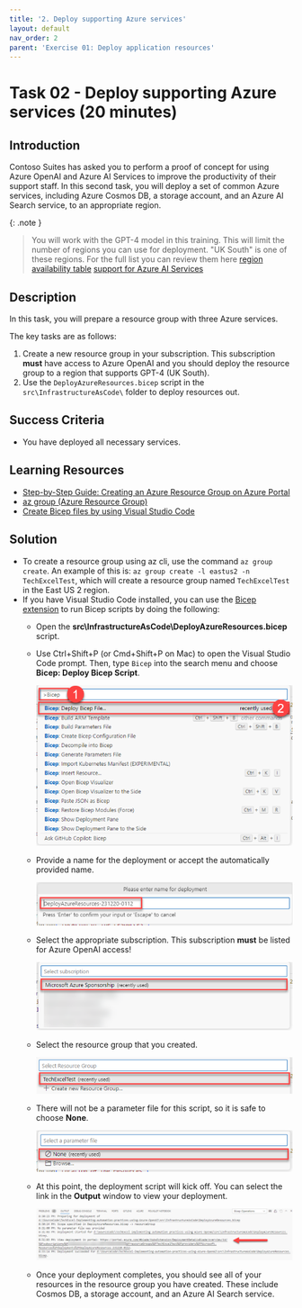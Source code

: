 ```yaml
---
title: '2. Deploy supporting Azure services'
layout: default
nav_order: 2
parent: 'Exercise 01: Deploy application resources'
---
```


# Task 02 - Deploy supporting Azure services (20 minutes)

## Introduction

Contoso Suites has asked you to perform a proof of concept for using Azure OpenAI and Azure AI Services to improve the productivity of their support staff. In this second task, you will deploy a set of common Azure services, including Azure Cosmos DB, a storage account, and an Azure AI Search service, to an appropriate region.

{: .note }
> You will work with the GPT-4 model in this training. This will limit the number of regions you can use for deployment. "UK South" is one of these regions. For the full list you can review them here [region availability table](https://learn.microsoft.com/azure/ai-services/openai/concepts/models#model-summary-table-and-region-availability) [support for Azure AI Services](https://azure.microsoft.com/en-us/explore/global-infrastructure/products-by-region/?products=cognitive-services)

## Description

In this task, you will prepare a resource group with three Azure services.

The key tasks are as follows:

1. Create a new resource group in your subscription. This subscription **must** have access to Azure OpenAI and you should deploy the resource group to a region that supports GPT-4 (UK South).
2. Use the `DeployAzureResources.bicep` script in the `src\InfrastructureAsCode\` folder to deploy resources out.

## Success Criteria

- You have deployed all necessary services.

## Learning Resources

- [Step-by-Step Guide: Creating an Azure Resource Group on Azure Portal](https://techcommunity.microsoft.com/t5/startups-at-microsoft/step-by-step-guide-creating-an-azure-resource-group-on-azure/ba-p/3792368)
- [az group (Azure Resource Group)](https://learn.microsoft.com/cli/azure/group?view=azure-cli-latest)
- [Create Bicep files by using Visual Studio Code](https://learn.microsoft.com/azure/azure-resource-manager/bicep/visual-studio-code?tabs=CLI)

## Solution

- To create a resource group using az cli, use the command `az group create`. An example of this is: `az group create -l eastus2 -n TechExcelTest`, which will create a resource group named `TechExcelTest`  in the East US 2 region.
- If you have Visual Studio Code installed, you can use the [Bicep extension](https://marketplace.visualstudio.com/items?itemName=ms-azuretools.vscode-bicep) to run Bicep scripts by doing the following:
  - Open the **src\InfrastructureAsCode\DeployAzureResources.bicep** script.
  - Use Ctrl+Shift+P (or Cmd+Shift+P on Mac) to open the Visual Studio Code prompt. Then, type `Bicep` into the search menu and choose **Bicep: Deploy Bicep Script**.

      ![Deploy a Bicep script](../../media/Solution/0101_DeployBicepScript.png)

  - Provide a name for the deployment or accept the automatically provided name.

      ![Enter a deployment name](../../media/Solution/0101_DeploymentName.png)

  - Select the appropriate subscription. This subscription **must** be listed for Azure OpenAI access!

      ![Select a subscription](../../media/Solution/0101_ChooseSubscription.png)

  - Select the resource group that you created.

      ![Choose the resource group you created in this task](../../media/Solution/0101_ChooseResourceGroup.png)

  - There will not be a parameter file for this script, so it is safe to choose **None**.

      ![Choose None for the parameter file](../../media/Solution/0101_ParameterFile.png)

  - At this point, the deployment script will kick off. You can select the link in the **Output** window to view your deployment.

      ![View the deployment in the Azure portal](../../media/Solution/0101_CheckDeployment.png)

  - Once your deployment completes, you should see all of your resources in the resource group you have created. These include Cosmos DB, a storage account, and an Azure AI Search service.
